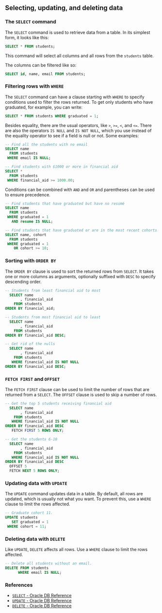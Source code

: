 ## Selecting, updating, and deleting data

### The `SELECT` command

The `SELECT` command is used to retrieve data from a table. In its simplest form, it looks like this:

```sql
SELECT * FROM students;
```

This command will select all columns and all rows from the `students` table.

The columns can be filtered like so:

```sql
SELECT id, name, email FROM students;
```

### Filtering rows with `WHERE`

The `SELECT` command can have a clause starting with `WHERE` to specify conditions used to filter the rows returned. To get only students who have graduated, for example, you can write:

```sql
SELECT * FROM students WHERE graduated = 1;
```

Besides equality, there are the usual operators, like `>`, `>=`, `<`, and `<=`. There are also the operators `IS NULL` and `IS NOT NULL`, which you use instead of the equality operator to see if a field is null or not. Some examples:

```sql
-- Find all the students with no email
SELECT name
  FROM students
 WHERE email IS NULL;

-- Find students with $1000 or more in financial aid
SELECT *
  FROM students
 WHERE financial_aid >= 1000.00;
```

Conditions can be combined with `AND` and `OR` and parentheses can be used to ensure precedence.

```sql
-- Find students that have graduated but have no resumé
SELECT name
  FROM students
 WHERE graduated = 1
   AND resume IS NULL;

-- Find students that have graduated or are in the most recent cohorts
SELECT name, cohort
  FROM students
 WHERE graduated = 1
    OR cohort >= 10;
```

### Sorting with `ORDER BY`

The `ORDER BY` clause is used to sort the returned rows from `SELECT`. It takes one or more columns as arguments, optionally suffixed with `DESC` to specify descending order.

```sql
-- Students from least financial aid to most
  SELECT name
       , financial_aid
    FROM students
ORDER BY financial_aid;

-- Students from most financial aid to least
  SELECT name
       , financial_aid
    FROM students
ORDER BY financial_aid DESC;

-- Get rid of the nulls
  SELECT name
       , financial_aid
    FROM students
   WHERE financial_aid IS NOT NULL
ORDER BY financial_aid DESC;
```

### `FETCH FIRST` and `OFFSET`

The `FETCH FIRST` clause can be used to limit the number of rows that are returned from a `SELECT`. The `OFFSET` clause is used to skip a number of rows.

```sql
-- Get the top 5 students receiving financial aid
  SELECT name
       , financial_aid
    FROM students
   WHERE financial_aid IS NOT NULL
ORDER BY financial_aid DESC
   FETCH FIRST 5 ROWS ONLY;

-- Get the students 6-10
  SELECT name
       , financial_aid
    FROM students
   WHERE financial_aid IS NOT NULL
ORDER BY financial_aid DESC   
  OFFSET 5
  FETCH NEXT 5 ROWS ONLY;   
```

### Updating data with `UPDATE`

The `UPDATE` command updates data in a table. By default, all rows are updated, which is usually not what you want. To prevent this, use a `WHERE` clause to limit the rows affected.

```sql
-- Graduate cohort 11.
UPDATE students
   SET graduated = 1
 WHERE cohort = 11;
```

### Deleting data with `DELETE`

Like `UPDATE`, `DELETE` affects all rows. Use a `WHERE` clause to limit the rows affected.

```sql
-- Delete all students without an email.
DELETE FROM students
      WHERE email IS NULL;
```

### References

* [`SELECT` - Oracle DB Reference](https://docs.oracle.com/cd/B19306_01/server.102/b14200/statements_10002.htm#i2065646)
* [`UPDATE` - Oracle DB Reference](https://docs.oracle.com/cd/B19306_01/server.102/b14200/statements_10007.htm#i2067715)
* [`DELETE` - Oracle DB Reference](https://docs.oracle.com/cd/B19306_01/server.102/b14200/statements_8005.htm#i2117787)
